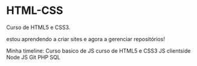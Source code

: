 # HTML-CSS
 Curso de HTML5 e CSS3.

 estou aprendendo a criar sites e agora a gerenciar repositórios!

 Minha timeline:
 Curso basico de JS
 curso de HTML5 e CSS3
 JS clientside
 Node JS
 Git
 PHP
 SQL 
